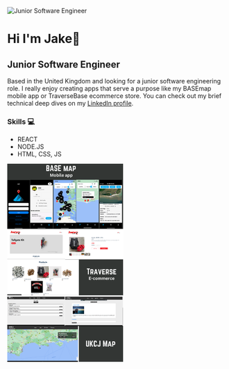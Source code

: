 ![Junior Software Engineer](https://media.licdn.com/dms/image/D4E16AQHuyY2y0eOXSA/profile-displaybackgroundimage-shrink_350_1400/0/1706447561978?e=1712793600&v=beta&t=5JcZRiMOfyDHrJLyNLLTFzFFZZb5sp_6yFe5gtvbjok)

# Hi I'm Jake👋
## Junior Software Engineer
Based in the United Kingdom and looking for a junior software engineering role. I really enjoy creating apps that serve a purpose like my BASEmap mobile app or TraverseBase ecommerce store. You can check out my brief technical deep dives on my [LinkedIn profile](https://linkedin.com/in/jake-orton/).

### Skills 💻
* REACT
* NODE.JS
* HTML, CSS, JS

[<img src="https://github.com/Jxkeorton/jxkeorton/blob/main/Base%20app.png?raw=true" alt='base map app' height='150' />](https://apps.apple.com/us/app/base-map/id6470670905) [<img src="https://github.com/Jxkeorton/jxkeorton/blob/main/store.png?raw=true" alt='base map app' height='150' />](https://www.traversebase.co.uk/) [<img src="https://github.com/Jxkeorton/jxkeorton/blob/main/UKCJ%20Map.png?raw=true" alt='base map app' height='150' />](https://ukcj-map.com/)


